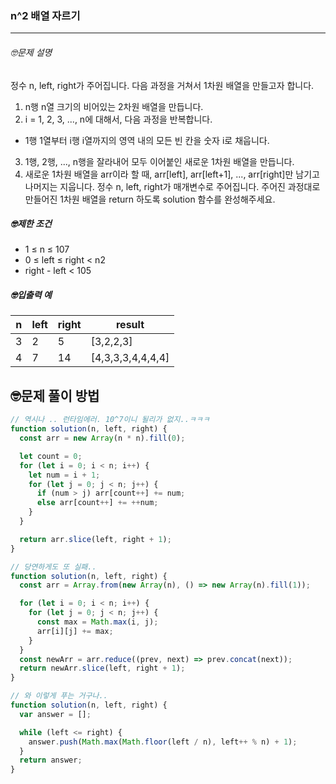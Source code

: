 ### n^2 배열 자르기

---

###### 🤓문제 설명

정수 n, left, right가 주어집니다. 다음 과정을 거쳐서 1차원 배열을 만들고자 합니다.

1. n행 n열 크기의 비어있는 2차원 배열을 만듭니다.
2. i = 1, 2, 3, ..., n에 대해서, 다음 과정을 반복합니다.

- 1행 1열부터 i행 i열까지의 영역 내의 모든 빈 칸을 숫자 i로 채웁니다.

3. 1행, 2행, ..., n행을 잘라내어 모두 이어붙인 새로운 1차원 배열을 만듭니다.
4. 새로운 1차원 배열을 arr이라 할 때, arr[left], arr[left+1], ..., arr[right]만 남기고 나머지는 지웁니다.
   정수 n, left, right가 매개변수로 주어집니다. 주어진 과정대로 만들어진 1차원 배열을 return 하도록 solution 함수를 완성해주세요.

##### 🤓제한 조건

- 1 ≤ n ≤ 107
- 0 ≤ left ≤ right < n2
- right - left < 105

##### 🤓입출력 예

| n   | left | right | result            |
| --- | ---- | ----- | ----------------- |
| 3   | 2    | 5     | [3,2,2,3]         |
| 4   | 7    | 14    | [4,3,3,3,4,4,4,4] |

## 🤓문제 풀이 방법

```javascript
// 역시나 .. 런타임에러. 10^7이니 될리가 없지..ㅋㅋㅋ
function solution(n, left, right) {
  const arr = new Array(n * n).fill(0);

  let count = 0;
  for (let i = 0; i < n; i++) {
    let num = i + 1;
    for (let j = 0; j < n; j++) {
      if (num > j) arr[count++] += num;
      else arr[count++] += ++num;
    }
  }

  return arr.slice(left, right + 1);
}
```

```javascript
// 당연하게도 또 실패..
function solution(n, left, right) {
  const arr = Array.from(new Array(n), () => new Array(n).fill(1));

  for (let i = 0; i < n; i++) {
    for (let j = 0; j < n; j++) {
      const max = Math.max(i, j);
      arr[i][j] += max;
    }
  }
  const newArr = arr.reduce((prev, next) => prev.concat(next));
  return newArr.slice(left, right + 1);
}
```

```javascript
// 와 이렇게 푸는 거구나..
function solution(n, left, right) {
  var answer = [];

  while (left <= right) {
    answer.push(Math.max(Math.floor(left / n), left++ % n) + 1);
  }
  return answer;
}
```
